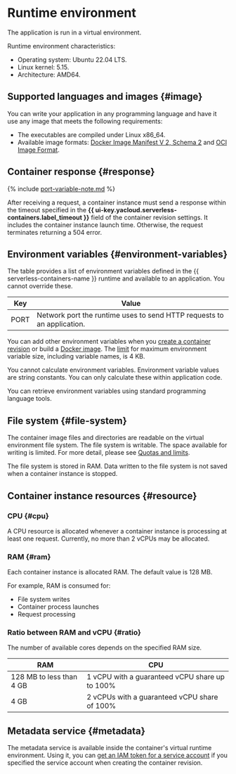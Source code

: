 # Runtime environment

The application is run in a virtual environment.

Runtime environment characteristics:

* Operating system: Ubuntu 22.04 LTS.
* Linux kernel: 5.15.
* Architecture: AMD64.

## Supported languages and images {#image}

You can write your application in any programming language and have it use any image that meets the following requirements:
* The executables are compiled under Linux x86_64.
* Available image formats: [Docker Image Manifest V 2, Schema 2](https://docs.docker.com/registry/spec/manifest-v2-2/) and [OCI Image Format](https://github.com/opencontainers/image-spec).

## Container response {#response}

{% include [port-variable-note.md](../../_includes/serverless-containers/port-variable-note.md) %}

After receiving a request, a container instance must send a response within the timeout specified in the **{{ ui-key.yacloud.serverless-containers.label_timeout }}** field of the container revision settings. It includes the container instance launch time. Otherwise, the request terminates returning a 504 error.

## Environment variables {#environment-variables}

The table provides a list of environment variables defined in the {{ serverless-containers-name }} runtime and available to an application. You cannot override these.

| Key | Value |
---- | ----
| PORT | Network port the runtime uses to send HTTP requests to an application. |

You can add other environment variables when you [create a container revision](../operations/manage-revision.md#create) or build a [Docker image](../../container-registry/concepts/docker-image.md). The [limit](./limits.md#serverless-containers-limits) for maximum environment variable size, including variable names, is 4 KB.

You cannot calculate environment variables. Environment variable values are string constants. You can only calculate these within application code.

You can retrieve environment variables using standard programming language tools.

## File system {#file-system}

The container image files and directories are readable on the virtual environment file system. The file system is writable. The space available for writing is limited. For more detail, please see [Quotas and limits](./limits.md).

The file system is stored in RAM. Data written to the file system is not saved when a container instance is stopped.

## Container instance resources {#resource}

### CPU {#cpu}

A CPU resource is allocated whenever a container instance is processing at least one request. Currently, no more than 2 vCPUs may be allocated.

### RAM {#ram}

Each container instance is allocated RAM. The default value is 128 MB.

For example, RAM is consumed for:

* File system writes
* Container process launches
* Request processing

### Ratio between RAM and vCPU {#ratio}

The number of available cores depends on the specified RAM size.

| RAM | CPU |
--- | ---
| 128 MB to less than 4 GB | 1 vCPU with a guaranteed vCPU share up to 100% |
| 4 GB | 2 vCPUs with a guaranteed vCPU share of 100% |

## Metadata service {#metadata}

The metadata service is available inside the container's virtual runtime environment. Using it, you can [get an IAM token for a service account](../operations/sa.md) if you specified the service account when creating the container revision.
